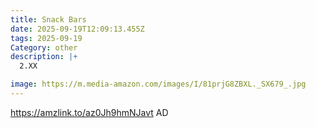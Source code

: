 ```yaml
---
title: Snack Bars
date: 2025-09-19T12:09:13.455Z
tags: 2025-09-19
Category: other
description: |+
  2.XX

image: https://m.media-amazon.com/images/I/81prjG8ZBXL._SX679_.jpg
---
```

<https://amzlink.to/az0Jh9hmNJavt> AD